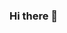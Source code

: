 ### Hi there 👋

<!--
**HrithikDark/HrithikDark** is a ✨ _special_ ✨ repository because its `README.md` (this file) appears on your GitHub profile.

Here are some ideas to get you started:

- 🔭 I’m currently working on ...
- 🌱 I’m currently learning ...
- 👯 I’m looking to collaborate on ...
- 🤔 I’m looking for help with ...
- 💬 Ask me about ...
- 📫 How to reach me: ...
- 😄 Pronouns: ...
- ⚡ Fun fact: ...
-->
<!-- 
![Hrithik's GitHub stats](https://github-readme-stats.vercel.app/api?username=hrithikdark&count_private=true&show_icons=true)

[![Top Langs](https://github-readme-stats.vercel.app/api/top-langs/?username=hrithikdark)](https://github.com/anuraghazra/github-readme-stats) -->

